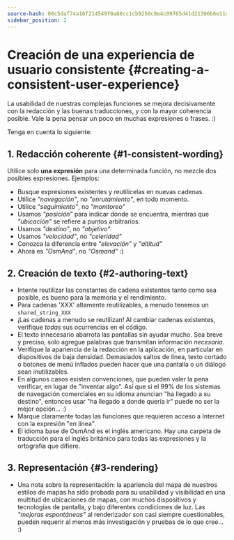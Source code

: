 ```yaml
---
source-hash: 00c5daf74a16f214549f0a88cc1cb9258c0e4c09765d41d21306b6e11418fa8c
sidebar_position: 2
---
```


# Creación de una experiencia de usuario consistente {#creating-a-consistent-user-experience}

La usabilidad de nuestras complejas funciones se mejora decisivamente con la redacción y las buenas traducciones, y con la mayor coherencia posible. Vale la pena pensar un poco en muchas expresiones o frases. :)

Tenga en cuenta lo siguiente:

## 1. Redacción coherente {#1-consistent-wording}

Utilice solo **una expresión** para una determinada función, no mezcle dos posibles expresiones. Ejemplos:

* Busque expresiones existentes y reutilícelas en nuevas cadenas.
* Utilice _"navegación"_, no _"enrutamiento"_, en todo momento.
* Utilice _"seguimiento"_, no _"monitoreo"_
* Usamos _"posición"_ para indicar dónde se encuentra, mientras que _"ubicación"_ se refiere a puntos arbitrarios.
* Usamos _"destino"_, no _"objetivo"_
* Usamos _"velocidad"_, no _"celeridad"_
* Conozca la diferencia entre _"elevación"_ y _"altitud"_
* Ahora es _"OsmAnd"_, no _"Osmand"_ :)

## 2. Creación de texto {#2-authoring-text}

* Intente reutilizar las constantes de cadena existentes tanto como sea posible, es bueno para la memoria y el rendimiento.
* Para cadenas 'XXX' altamente reutilizables, a menudo tenemos un `shared_string_XXX`
* ¡Las cadenas a menudo se reutilizan! Al cambiar cadenas existentes, verifique _todas_ sus ocurrencias en el código.
* El texto innecesario abarrota las pantallas sin ayudar mucho. Sea breve y preciso, solo agregue palabras que transmitan información _necesaria_.
* Verifique la apariencia de la redacción en la aplicación, en particular en dispositivos de baja densidad. Demasiados saltos de línea, texto cortado o botones de menú inflados pueden hacer que una pantalla o un diálogo sean inutilizables.
* En algunos casos existen convenciones, que pueden valer la pena verificar, en lugar de "inventar algo". Así que si el 99% de los sistemas de navegación comerciales en su idioma anuncian "ha llegado a su destino", entonces usar "ha llegado a donde quería ir" puede no ser la mejor opción... :)
* Marque claramente todas las funciones que requieren acceso a Internet con la expresión "en línea".
* El idioma base de OsmAnd es el inglés americano. Hay una carpeta de traducción para el inglés británico para todas las expresiones y la ortografía que difiere.

## 3. Representación {#3-rendering}

* Una nota sobre la representación: la apariencia del mapa de nuestros estilos de mapas ha sido probada para su usabilidad y visibilidad en una multitud de ubicaciones de mapas, con muchos dispositivos y tecnologías de pantalla, y bajo diferentes condiciones de luz. Las _"mejoras espontáneas"_ al renderizador son casi siempre cuestionables, pueden requerir al menos más investigación y pruebas de lo que cree... :)